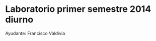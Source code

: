 Laboratorio primer semestre 2014 diurno
=======================================

Ayudante: Francisco Valdivia

